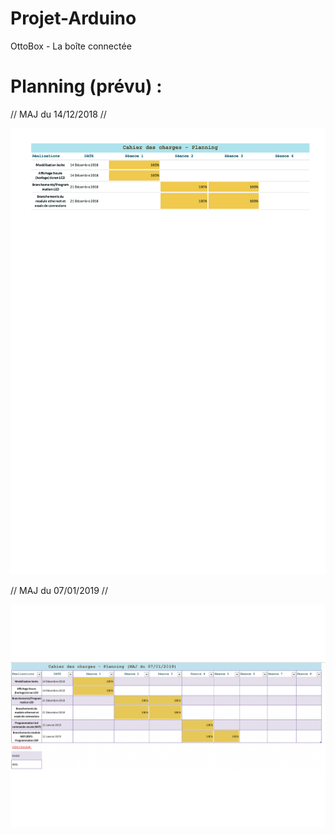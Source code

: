 # Projet-Arduino
OttoBox - La boîte connectée
<br/>
# Planning (prévu) :
// MAJ du 14/12/2018 //

![alt tag](https://raw.githubusercontent.com/ProjetOttoBox/Projet-Arduino/master/Ressources/Planning_MAJ_14_12_2018.png)

// MAJ du 07/01/2019 //

![alt tag](https://raw.githubusercontent.com/ProjetOttoBox/Projet-Arduino/master/Ressources/Planning_MAJ_07_01_2019.png)

